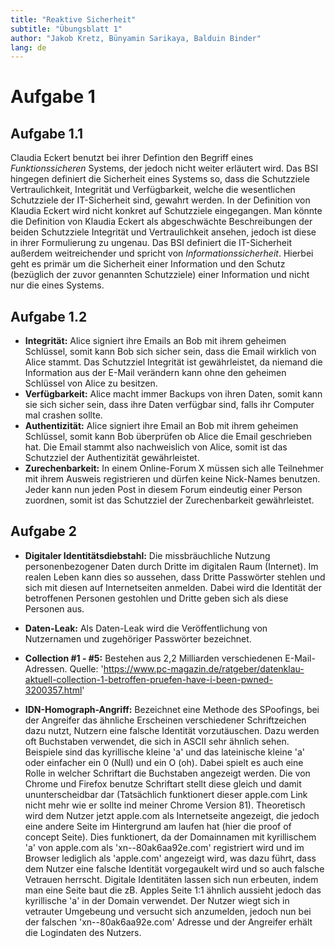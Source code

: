 ```yaml
---
title: "Reaktive Sicherheit"
subtitle: "Übungsblatt 1"
author: "Jakob Kretz, Bünyamin Sarikaya, Balduin Binder"
lang: de
---
```


# Aufgabe 1

## Aufgabe 1.1

Claudia Eckert benutzt bei ihrer Defintion den Begriff eines *Funktionssicheren* Systems, der jedoch nicht weiter erläutert wird. Das BSI hingegen definiert die Sicherheit eines Systems so, dass die Schutzziele Vertraulichkeit, Integrität und Verfügbarkeit, welche die wesentlichen Schutzziele der IT-Sicherheit sind, gewahrt werden. In der Definition von Klaudia Eckert wird nicht konkret auf Schutzziele eingegangen. Man könnte die Definition von Klaudia Eckert als abgeschwächte Beschreibungen der beiden Schutzziele Integrität und Vertraulichkeit ansehen, jedoch ist diese in ihrer Formulierung zu ungenau. Das BSI definiert die IT-Sicherheit außerdem weitreichender und spricht von *Informationssicherheit*. Hierbei geht es primär um die Sicherheit einer Information und den Schutz (bezüglich der zuvor genannten Schutzziele) einer Information und nicht nur die eines Systems.

## Aufgabe 1.2

- **Integrität:** Alice signiert ihre Emails an Bob mit ihrem geheimen Schlüssel, somit kann Bob sich sicher sein, dass die Email wirklich von Alice stammt. Das Schutzziel Integrität ist gewährleistet, da niemand die Information aus der E-Mail verändern kann ohne den geheimen Schlüssel von Alice zu besitzen.
- **Verfügbarkeit:** Alice macht immer Backups von ihren Daten, somit kann sie sich sicher sein, dass ihre Daten verfügbar sind, falls ihr Computer mal crashen sollte.
- **Authentizität:** Alice signiert ihre Email an Bob mit ihrem geheimen Schlüssel, somit kann Bob überprüfen ob Alice die Email geschrieben hat. Die Email stammt also nachweislich von Alice, somit ist das Schutzziel der Authentizität gewährleistet.
- **Zurechenbarkeit:** In einem Online-Forum X müssen sich alle Teilnehmer mit ihrem Ausweis registrieren und dürfen keine Nick-Names benutzen. Jeder kann nun jeden Post in diesem Forum eindeutig einer Person zuordnen, somit ist das Schutzziel der Zurechenbarkeit gewährleistet.

## Aufgabe 2

- **Digitaler Identitätsdiebstahl:** Die missbräuchliche Nutzung personenbezogener Daten durch Dritte im digitalen Raum (Internet). Im realen Leben kann dies so aussehen, dass Dritte Passwörter stehlen und sich mit diesen auf Internetseiten anmelden. Dabei wird die Identität der betroffenen Personen gestohlen und Dritte geben sich als diese Personen aus.
- **Daten-Leak:** Als Daten-Leak wird die Veröffentlichung von Nutzernamen und zugehöriger Passwörter bezeichnet.
- **Collection #1 - #5:** Bestehen aus 2,2 Milliarden verschiedenen E-Mail-Adressen. Quelle: 'https://www.pc-magazin.de/ratgeber/datenklau-aktuell-collection-1-betroffen-pruefen-have-i-been-pwned-3200357.html'

- **IDN-Homograph-Angriff:** Bezeichnet eine Methode des SPoofings, bei der Angreifer das ähnliche Erscheinen verschiedener Schriftzeichen dazu nutzt, Nutzern eine falsche Identität vorzutäuschen. Dazu werden oft Buchstaben verwendet, die sich in ASCII sehr ähnlich sehen. Beispiele sind das kyrillische kleine 'a' und das lateinische kleine 'a' oder einfacher ein 0 (Null) und ein O (oh). Dabei spielt es auch eine Rolle in welcher Schriftart die Buchstaben angezeigt werden. Die von Chrome und Firefox benutze Schriftart stellt diese gleich und damit ununterscheidbar dar (Tatsächlich funktionert dieser apple.com Link nicht mehr wie er sollte ind meiner Chrome Version 81). Theoretisch wird dem Nutzer jetzt apple.com als Internetseite angezeigt, die jedoch eine andere Seite im Hintergrund am laufen hat (hier die proof of concept Seite). Dies funktionert, da der Domainnamen mit kyrillischem 'a' von apple.com als 'xn--80ak6aa92e.com' registriert wird und im Browser lediglich als 'apple.com' angezeigt wird, was dazu führt, dass dem Nutzer eine falsche Identität vorgegaukelt wird und so auch falsche Vetrauen herrscht.  Digitale Identitäten lassen sich nun erbeuten, indem man eine Seite baut die zB. Apples Seite 1:1 ähnlich aussieht jedoch das kyrillische 'a' in der Domain verwendet. Der Nutzer wiegt sich in vetrauter Umgebeung und versucht sich anzumelden, jedoch nun bei der falschen 'xn--80ak6aa92e.com' Adresse und der Angreifer erhält die Logindaten des Nutzers.


